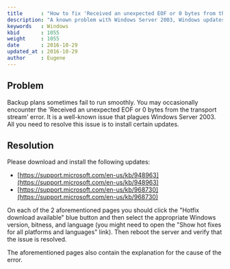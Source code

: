 ```yaml
---
title      : "How to fix 'Received an unexpected EOF or 0 bytes from the transport stream' on Windows Server 2003?"
description: "A known problem with Windows Server 2003, Windows updates sre available to solve this"
keywords   : Windows
kbid       : 1055
weight     : 1055
date       : 2016-10-29
updated_at : 2016-10-29
author     : Eugene
---
```


## Problem

Backup plans sometimes fail to run smoothly. You may occasionally encounter the 'Received an unexpected EOF or 0 bytes from the transport stream' error. It is a well-known issue that plagues Windows Server 2003. All you need to resolve this issue is to install certain updates.

## Resolution

Please download and install the following updates:

* [https://support.microsoft.com/en-us/kb/948963](https://support.microsoft.com/en-us/kb/948963)
* [https://support.microsoft.com/en-us/kb/968730](https://support.microsoft.com/en-us/kb/968730)

On each of the 2 aforementioned pages you should click the "Hotfix download available" blue button and then select the appropriate Windows version, bitness, and language (you might need to open the "Show hot fixes for all platforms and languages" link).
Then reboot the server and verify that the issue is resolved.

The aforementioned pages also contain the explanation for the cause of the error.
